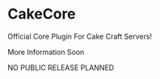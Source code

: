 # CakeCore
Official Core Plugin For Cake Craft Servers!

More Information Soon

NO PUBLIC RELEASE PLANNED
